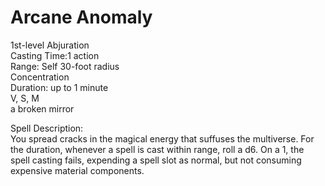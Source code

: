 # Arcane Anomaly
1st-level Abjuration<br>
Casting Time:1 action<br>
Range: Self
30-foot radius<br>
Concentration<br>
Duration: up to 1 minute<br>
V, S, M<br>
a broken mirror

Spell Description:<br>
You spread cracks in the magical energy that suffuses the multiverse. For the duration, whenever a spell is cast within range, roll a d6. On a 1, the spell casting fails, expending a spell slot as normal, but not consuming expensive material components.
